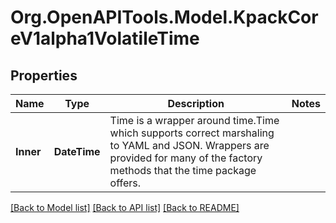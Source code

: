 
# Org.OpenAPITools.Model.KpackCoreV1alpha1VolatileTime

## Properties

Name | Type | Description | Notes
------------ | ------------- | ------------- | -------------
**Inner** | **DateTime** | Time is a wrapper around time.Time which supports correct marshaling to YAML and JSON.  Wrappers are provided for many of the factory methods that the time package offers. | 

[[Back to Model list]](../README.md#documentation-for-models)
[[Back to API list]](../README.md#documentation-for-api-endpoints)
[[Back to README]](../README.md)

